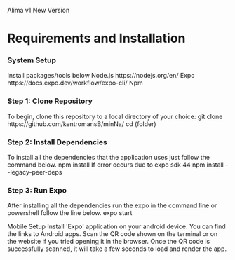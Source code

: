 Alima v1
 New Version <br>
<h1>Requirements and Installation</h1>
<h3>System Setup</h3>
Install packages/tools below
Node.js https://nodejs.org/en/
Expo https://docs.expo.dev/workflow/expo-cli/
Npm
<h3>Step 1: Clone Repository</h3>
To begin, clone this repository to a local directory of your choice:
git clone https://github.com/kentromansB/minNa/
cd (folder)
<h3>Step 2: Install Dependencies</h3>
To install all the dependencies that the application uses just follow the command below.
npm install
If error occurs due to expo sdk 44
npm install --legacy-peer-deps
<h3>Step 3: Run Expo</h3>
After installing all the dependencies run the expo in the command line or powershell follow the line below.
	expo start

Mobile Setup
Install 'Expo' application on your android device. You can find the links to Android apps.
Scan the QR code shown on the terminal or on the website if you tried opening it in the browser.
Once the QR code is successfully scanned, it will take a few seconds to load and render the app.
